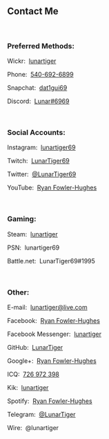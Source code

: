 <h2 id="contact">Contact Me</h2>
<br>
<h3>Preferred Methods:</h3>
<p id="wickr">Wickr:&nbsp;&nbsp;<a href="wickr:user:tet6uf8yxoga59316ykeisk45">lunartiger</a></p>
<p id="phone">Phone:&nbsp;&nbsp;<a href="tel:+15406926899">540-692-6899</a></p>
<p id="snapchat">Snapchat:&nbsp;&nbsp;<a href="https://www.snapchat.com/add/dat1gui69" target="_blank">dat1gui69</a></p>
<p id="discord">Discord:&nbsp;&nbsp;<a href="https://discordapp.com/users/206291426932293634" target="_blank">Lunar#6969</a></p>
<!--<p id="discordserver">Discord Server:&nbsp;&nbsp;<a href="https://discord.me/lunatics" target="_blank">Lunatics</a></p>-->
<br>
<h3>Social Accounts:</h3>
<p id="instagram">Instagram:&nbsp;&nbsp;<a href="https://www.instagram.com/lunartiger69/" target="_blank">lunartiger69</a></p>
<p id="twitch">Twitch:&nbsp;&nbsp;<a href="https://www.twitch.tv/lunartiger69" target="_blank">LunarTiger69</a></p>
<p id="twitter">Twitter:&nbsp;&nbsp;<a href="https://twitter.com/LunarTiger69" target="_blank">@LunarTiger69</a></p>
<p id="youtube">YouTube:&nbsp;&nbsp;<a href="https://www.youtube.com/user/69lunartiger" target="_blank">Ryan Fowler-Hughes</a></p>
<br>
<h3>Gaming:</h3>
<p id="steam">Steam:&nbsp;&nbsp;<a href="http://steamcommunity.com/id/lunartiger" target="_blank">lunartiger</a></p>
<p id="psn">PSN:&nbsp;&nbsp;<a>lunartiger69</a></p>
<p id="battlenet">Battle.net:&nbsp;&nbsp;<a>LunarTiger69#1995</a></p>
<br>
<h3>Other:</h3>
<p id="email">E-mail:&nbsp;&nbsp;<a href="mailto:lunartiger@live.com" target="_top">lunartiger@live.com</a></p>
<p id="facebook">Facebook:&nbsp;&nbsp;<a href="https://www.facebook.com/lunartiger" target="_blank">Ryan Fowler-Hughes</a></p>
<p id="fbmessenger">Facebook Messenger:&nbsp;&nbsp;<a href="https://m.me/lunartiger" target="_blank">lunartiger</a></p>
<p id="github">GitHub:&nbsp;&nbsp;<a href="https://github.com/LunarTiger" target="_blank">LunarTiger</a></p>
<p id="google">Google+:&nbsp;&nbsp;<a href="https://plus.google.com/+RyanFowlerHughes" target="_blank">Ryan Fowler-Hughes</a></p>
<p id="icq">ICQ:&nbsp;&nbsp;<a href="https://icq.com/people/726972398" target="_blank">726 972 398</a></p>
<p id="kik">Kik:&nbsp;&nbsp;<a href="https://kik.me/lunartiger" target="_blank">lunartiger</a></p>
<p id="spotify">Spotify:&nbsp;&nbsp;<a href="spotify:user:tet6uf8yxoga59316ykeisk45">Ryan Fowler-Hughes</a></p>
<p id="telegram">Telegram:&nbsp;&nbsp;<a href="https://t.me/LunarTiger" target="_blank">@LunarTiger</a></p>
<p id="wire">Wire:&nbsp;&nbsp;<a>@lunartiger</a></p>
